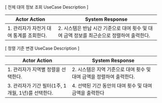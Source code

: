 [ 전체 대여 정보 조회 UseCase Description ]

| Actor Action                             | System Response                                                                            |
| ---------------------------------------- | ------------------------------------------------------------------------------------------ |
| 1. 관리자가 자전거 대여 통계를 조회한다. | 2. 시스템은 반납 시간 기준으로 대여 횟수 및 대여 금액 정보를 최근순으로 정렬하여 출력한다. |

[ 정렬 기준 변경 UseCase Description ]

| Actor Action                                       | System Response                                                       |
| -------------------------------------------------- | --------------------------------------------------------------------- |
| 1. 관리자가 지역별 정렬을 선택한다.                | 2. 시스템은 지역 기준으로 대여 횟수 및 대여 금액을 정렬하여 출력한다. |
| 3. 관리자가 기간 필터(1주, 1개월, 1년)를 선택한다. | 4. 선택된 기간 동안의 대여 횟수 및 대여 금액을 출력한다               |
